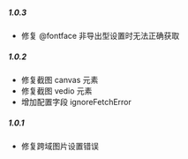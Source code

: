##### 1.0.3
  - 修复 @fontface 非导出型设置时无法正确获取
##### 1.0.2
  - 修复截图 canvas 元素
  - 修复截图 vedio 元素
  - 增加配置字段 ignoreFetchError
##### 1.0.1
  - 修复跨域图片设置错误